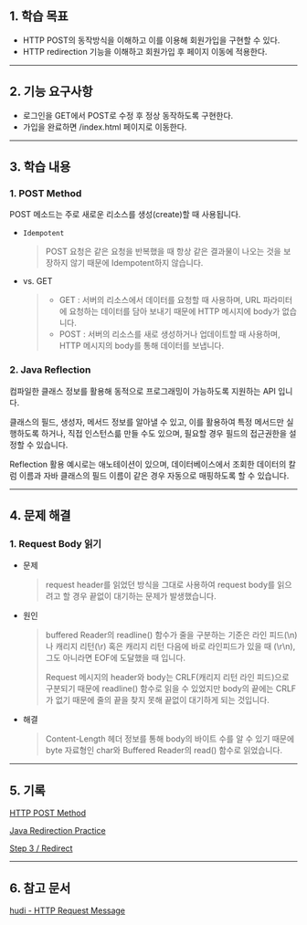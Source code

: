 ## 1. 학습 목표

- HTTP POST의 동작방식을 이해하고 이를 이용해 회원가입을 구현할 수 있다.
- HTTP redirection 기능을 이해하고 회원가입 후 페이지 이동에 적용한다.

---

## 2. 기능 요구사항

- 로그인을 GET에서 POST로 수정 후 정상 동작하도록 구현한다.
- 가입을 완료하면 /index.html 페이지로 이동한다.

---

## 3. 학습 내용

### 1. POST Method

POST 메소드는 주로 새로운 리소스를 생성(create)할 때 사용됩니다.

- `Idempotent`
  > POST 요청은 같은 요청을 반복했을 때 항상 같은 결과물이 나오는 것을 보장하지 않기 때문에 Idempotent하지 않습니다.

- vs. GET
  > - GET : 서버의 리소스에서 데이터를 요청할 때 사용하며, URL 파라미터에 요청하는 데이터를 담아 보내기 때문에 HTTP 메시지에 body가 없습니다.
  > - POST : 서버의 리소스를 새로 생성하거나 업데이트할 때 사용하며, HTTP 메시지의 body를 통해 데이터를 보냅니다.

### 2. Java Reflection

컴파일한 클래스 정보를 활용해 동적으로 프로그래밍이 가능하도록 지원하는 API 입니다.

클래스의 필드, 생성자, 메서드 정보를 알아낼 수 있고, 이를 활용하여 특정 메서드만 실행하도록 하거나,
직접 인스턴스륾 만들 수도 있으며, 필요할 경우 필드의 접근권한을 설정할 수 있습니다.

Reflection 활용 예시로는 애노테이션이 있으며,
데이터베이스에서 조회한 데이터의 칼럼 이름과 자바 클래스의 필드 이름이 같은 경우 자동으로 매핑하도록 할 수 있습니다.

---

## 4. 문제 해결

### 1. Request Body 읽기

- 문제
  > request header를 읽었던 방식을 그대로 사용하여 request body를 읽으려고 할 경우 끝없이 대기하는 문제가 발생했습니다.

- 원인
  > buffered Reader의 readline() 함수가 줄을 구분하는 기준은 라인 피드(\n)나 캐리지 리턴(\r) 혹은 캐리지 리턴 다음에 바로 라인피드가 있을 때 (\r\n),
  > 그도 아니라면 EOF에 도달했을 때 입니다.
  > 
  > Request 메시지의 header와 body는 CRLF(캐리지 리턴 라인 피드)으로 구분되기 때문에 
  > readline() 함수로 읽을 수 있었지만 body의 끝에는 CRLF가 없기 때문에 줄의 끝을 찾지 못해
  > 끝없이 대기하게 되는 것입니다.

- 해결
  > Content-Length 헤더 정보를 통해 body의 바이트 수를 알 수 있기 때문에 byte 자료형인 char와
  > Buffered Reader의 read() 함수로 읽었습니다.

---

## 5. 기록

[HTTP POST Method](http/post-method.md)

[Java Redirection Practice](https://gist.github.com/DSL2e/0913c7c79d2ab1c310acfdd6cb346802)

[Step 3 / Redirect](http/redirect.md)

---

## 6. 참고 문서

[hudi - HTTP Request Message](https://hudi.blog/woowacourse-level4-tcp-troubleshooting/)
